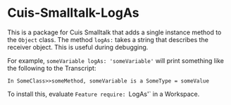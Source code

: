 # Cuis-Smalltalk-LogAs

This is a package for Cuis Smalltalk that adds
a single instance method to the `Object` class.
The method `logAs:` takes a string that describes the receiver object.
This is useful during debugging.

For example, `someVariable logAs: 'someVariable'`
will print something like the following to the Transcript:

```text
In SomeClass>>someMethod, someVariable is a SomeType = someValue
```

To install this, evaluate `Feature require: `LogAs'` in a Workspace.
